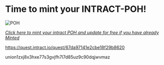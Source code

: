 # Time to mint your INTRACT-POH!

![POH](https://github.com/user-attachments/assets/14d5a901-a1f4-4fbf-aed9-c5b8098af55e)

*[Click here to mint your intract POH and update for free if you have already Minted](https://persona.intract.io/proof-of-humanity?pohReferralCode=4Im5o3 
)*


https://quest.intract.io/quest/67da97141e2cbe18f29b8620


union1zxj8x3hxe77s3gvjfh7l7d85uz9c90dqjwvmaz